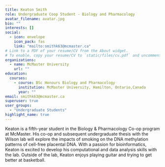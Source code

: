```yaml
---
title: Keaton Smith
role: Undergraduate Coop Student - Biology and Pharmacology
avatar_filename: avatar.jpg
bio: ""
interests: []
social:
  - icon: envelope
    icon_pack: fas
    link: "mailto:smithk63@mcmaster.ca"
# Link to a PDF of your resume/CV from the About widget.
# To enable, copy your resume/CV to `static/files/cv.pdf` and uncomment the lines below.
organizations:
  - name: McMaster University
    url: ""
education:
  courses:
    - course: BSc Honours Biology and Pharmacology
      institution: McMaster University, Hamilton, Ontario,Canada
      year: ""
email: smithk63@mcmaster.ca
superuser: true
user_groups:
  - "Undergraduate Students"
highlight_name: true
---
```

Keaton is a fifth-year student in the Biology & Pharmacology Co-op program at McMaster. His co-op and subsequent undergraduate thesis with the Wilson lab will explore the impacts of smoking on the DNA methylation patterns of cell-free placental DNA. With a passion for bioinformatics, Keaton is excited to develop his computational and data analysis skills with the lab. Outside of the lab, Keaton enjoys playing guitar and trying to get better at basketball. 

